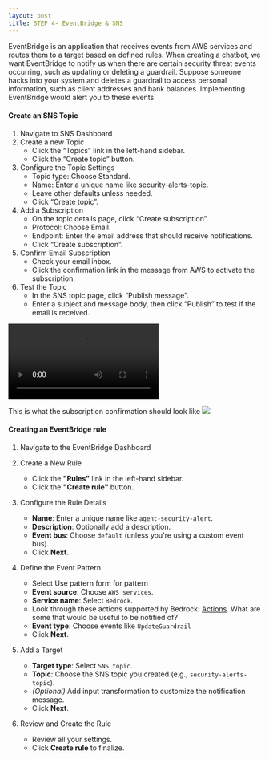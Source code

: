 ```yaml
---
layout: post
title: STEP 4- EventBridge & SNS
---
```


EventBridge is an application that receives events from AWS services and routes them to a target based on defined rules. When creating a chatbot, we want EventBridge to notify us when there are certain security threat events occurring, such as updating or deleting a guardrail. Suppose someone hacks into your system and deletes a guardrail to access personal information, such as client addresses and bank balances. Implementing EventBridge would alert you to these events.

#### Create an SNS Topic

1. Navigate to SNS Dashboard
2. Create a new Topic
   - Click the “Topics” link in the left-hand sidebar.
   - Click the “Create topic” button.
3. Configure the Topic Settings
   - Topic type: Choose Standard.
   - Name: Enter a unique name like security-alerts-topic.
   - Leave other defaults unless needed.
   - Click “Create topic”.
4. Add a Subscription
   - On the topic details page, click “Create subscription”.
   - Protocol: Choose Email.
   - Endpoint: Enter the email address that should receive notifications.
   - Click “Create subscription”.
5. Confirm Email Subscription
   - Check your email inbox.
   - Click the confirmation link in the message from AWS to activate the subscription.
6. Test the Topic
   - In the SNS topic page, click “Publish message”.
   - Enter a subject and message body, then click “Publish” to test if the email is received.

<video controls>
  <source src="{{ site.baseurl }}/assets/videos/create-sns-topic.mov" type="video/mp4">
</video>

This is what the subscription confirmation should look like
<img src="{{ site.baseurl }}/assets/images/sns.png">

#### Creating an EventBridge rule

1. Navigate to the EventBridge Dashboard

2. Create a New Rule

   - Click the **"Rules"** link in the left-hand sidebar.
   - Click the **"Create rule"** button.

3. Configure the Rule Details

   - **Name**: Enter a unique name like `agent-security-alert`.
   - **Description**: Optionally add a description.
   - **Event bus**: Choose `default` (unless you're using a custom event bus).
   - Click **Next**.

4. Define the Event Pattern

   - Select Use pattern form for pattern
   - **Event source**: Choose `AWS services`.
   - **Service name**: Select `Bedrock`.
   - Look through these actions supported by Bedrock: [Actions](https://docs.aws.amazon.com/bedrock/latest/APIReference/API_Operations.html). What are some that would be useful to be notified of?
   - **Event type**: Choose events like `UpdateGuardrail`
   - Click **Next**.

5. Add a Target

   - **Target type**: Select `SNS topic`.
   - **Topic**: Choose the SNS topic you created (e.g., `security-alerts-topic`).
   - _(Optional)_ Add input transformation to customize the notification message.
   - Click **Next**.

6. Review and Create the Rule
   - Review all your settings.
   - Click **Create rule** to finalize.
